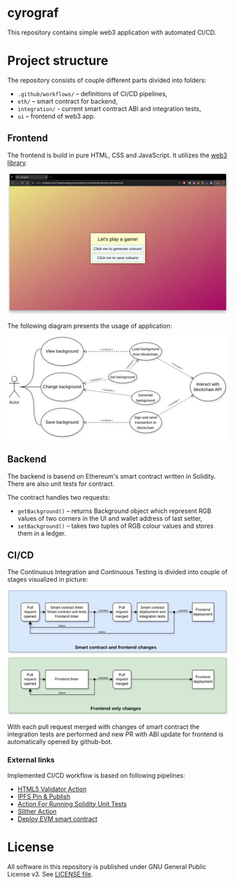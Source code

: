 # cyrograf

This repository contains simple web3 application with automated CI/CD.

# Project structure

The repository consists of couple different parts divided into folders:
* `.github/workflows/` – definitions of CI/CD pipelines,
* `eth/` – smart contract for backend,
* `integration/` - current smart contract ABI and integration tests,
* `ui` – frontend of web3 app.

## Frontend

The frontend is build in pure HTML, CSS and JavaScript. It utilizes the [web3 library](https://docs.web3js.org/).

![ui](.github/readme/cyrograf_ui.png)

The following diagram presents the usage of application:

![usage_diagram](.github/readme/cyrograf_usage_diagram.png)

## Backend

The backend is basend on Ethereum's smart contract written in Solidity. There are also unit tests for contract.

The contract handles two requests:
* `getBackground()` – returns Background object which represent RGB values of two corners in the UI and wallet address of last setter,
* `setBackground()` – takes two tuples of RGB colour values and stores them in a ledger.

## CI/CD

The Continuous Integration and Continuous Testing is divided into couple of stages visualized in picture:

![cicd](.github/readme/cyrograf_cicd.png)

With each pull request merged with changes of smart contract the integration tests are performed and new PR with ABI update for frontend is automatically opened by github-bot.

### External links
Implemented CI/CD workflow is based on following pipelines:
* [HTML5 Validator Action](https://github.com/Cyb3r-Jak3/html5validator-action)
* [IPFS Pin & Publish](https://github.com/piotrjwegrzyn/ipfs-aio-publisher)
* [Action For Running Solidity Unit Tests](https://github.com/EthereumRemix/sol-test)
* [Slither Action](https://github.com/crytic/slither-action)
* [Deploy EVM smart contract](https://github.com/piotrjwegrzyn/evm-deployment)

# License

All software in this repository is published under GNU General Public License v3. See [LICENSE file](./LICENSE).